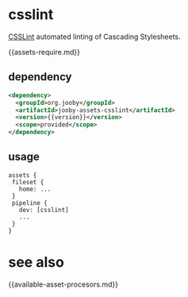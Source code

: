 # csslint

<a href="http://csslint.net/">CSSLint</a> automated linting of Cascading Stylesheets.

{{assets-require.md}}

## dependency

```xml
<dependency>
  <groupId>org.jooby</groupId>
  <artifactId>jooby-assets-csslint</artifactId>
  <version>{{version}}</version>
  <scope>provided</scope>
</dependency>
```

## usage

```
assets {
 fileset {
   home: ...
 }
 pipeline {
   dev: [csslint]
   ...
 }
}
```

# see also

{{available-asset-procesors.md}}
